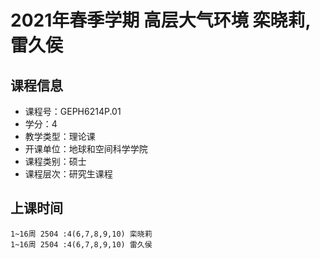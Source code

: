# 2021年春季学期 高层大气环境 栾晓莉, 雷久侯






## 课程信息

- 课程号：GEPH6214P.01
- 学分：4
- 教学类型：理论课
- 开课单位：地球和空间科学学院
- 课程类别：硕士
- 课程层次：研究生课程

## 上课时间

```
1~16周 2504 :4(6,7,8,9,10) 栾晓莉
1~16周 2504 :4(6,7,8,9,10) 雷久侯
```

